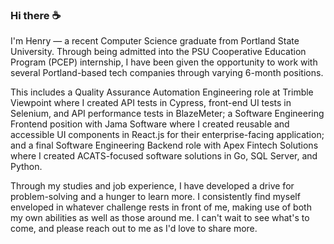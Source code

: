 ### Hi there ☕

I'm Henry — a recent Computer Science graduate from Portland State University. Through being admitted into the PSU Cooperative Education Program (PCEP) internship, I have been given the opportunity to work with several Portland-based tech companies through varying 6-month positions.

This includes a Quality Assurance Automation Engineering role at Trimble Viewpoint where I created API tests in Cypress, front-end UI tests in Selenium, and API performance tests in BlazeMeter; a Software Engineering Frontend position with Jama Software where I created reusable and accessible UI components in React.js for their enterprise-facing application; and a final Software Engineering Backend role with Apex Fintech Solutions where I created ACATS-focused software solutions in Go, SQL Server, and Python.

Through my studies and job experience, I have developed a drive for problem-solving and a hunger to learn more. I consistently find myself enveloped in whatever challenge rests in front of me, making use of both my own abilities as well as those around me. I can't wait to see what's to come, and please reach out to me as I'd love to share more.
